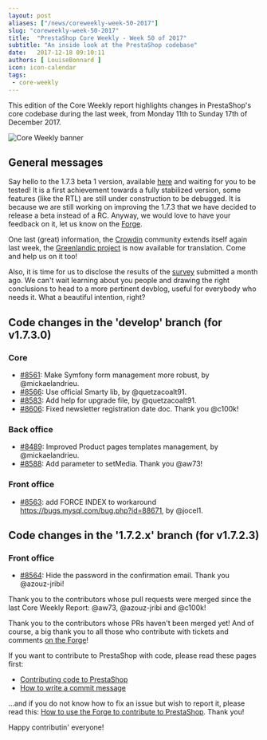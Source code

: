 ```yaml
---
layout: post
aliases: ["/news/coreweekly-week-50-2017"]
slug: "coreweekly-week-50-2017"
title:  "PrestaShop Core Weekly - Week 50 of 2017"
subtitle: "An inside look at the PrestaShop codebase"
date:   2017-12-18 09:10:11
authors: [ LouiseBonnard ]
icon: icon-calendar
tags:
 - core-weekly
---
```


This edition of the Core Weekly report highlights changes in PrestaShop's core codebase during the last week, from Monday 11th to Sunday 17th of December 2017.

![Core Weekly banner](/assets/images/2017/04/core_weekly_banner.jpg)


## General messages

Say hello to the 1.7.3 beta 1 version, available [here](https://www.prestashop.com/en/release-notes-1-7-3-0-beta) and waiting for you to be tested! It is a first achievement towards a fully stabilized version, some features (like the RTL) are still under construction to be debugged. It is because we are still working on improving the 1.7.3 that we have decided to release a beta instead of a RC. Anyway, we would love to have your feedback on it, let us know on the [Forge](http://forge.prestashop.com/secure/CreateIssue%21default.jspa?selectedProjectId=11322&issuetype=1).

One last (great) information, the [Crowdin](https://crowdin.com/project/prestashop-official) community extends itself again last week, the [Greenlandic project](https://crowdin.com/project/prestashop-official/kl#) is now available for translation. Come and help us on it too!

Also, it is time for us to disclose the results of the [survey](http://build.prestashop.com/news/uncle-build-wants-you) submitted a month ago. We can't wait learning about you people and drawing the right conclusions to head to a more pertinent devblog, useful for everybody who needs it. What a beautiful intention, right?


## Code changes in the 'develop' branch (for v1.7.3.0)

### Core

* [#8561](https://github.com/PrestaShop/PrestaShop/pull/8561): Make Symfony form management more robust, by @mickaelandrieu.
* [#8566](https://github.com/PrestaShop/PrestaShop/pull/8566): Use official Smarty lib, by @quetzacoalt91.
* [#8583](https://github.com/PrestaShop/PrestaShop/pull/8583): Add help for upgrade file, by @quetzacoalt91.
* [#8606](https://github.com/PrestaShop/PrestaShop/pull/8606): Fixed newsletter registration date doc. Thank you @c100k!


### Back office

* [#8489](https://github.com/PrestaShop/PrestaShop/pull/8489): Improved Product pages templates management, by @mickaelandrieu.
* [#8588](https://github.com/PrestaShop/PrestaShop/pull/8588): Add parameter to setMedia. Thank you @aw73!


### Front office

* [#8563](https://github.com/PrestaShop/PrestaShop/pull/8563): add FORCE INDEX to workaround https://bugs.mysql.com/bug.php?id=88671, by @jocel1.


## Code changes in the '1.7.2.x' branch (for v1.7.2.3)

### Front office

* [#8564](https://github.com/PrestaShop/PrestaShop/pull/8564): Hide the password in the confirmation email. Thank you @azouz-jribi!

Thank you to the contributors whose pull requests were merged since the last Core Weekly Report: @aw73, @azouz-jribi and @c100k!

Thank you to the contributors whose PRs haven't been merged yet! And of course, a big thank you to all those who contribute with tickets and comments [on the Forge](http://forge.prestashop.com/)!

If you want to contribute to PrestaShop with code, please read these pages first:

 * [Contributing code to PrestaShop](http://doc.prestashop.com/display/PS16/Contributing+code+to+PrestaShop)
 * [How to write a commit message](http://doc.prestashop.com/display/PS16/How+to+write+a+commit+message)

...and if you do not know how to fix an issue but wish to report it, please read this: [How to use the Forge to contribute to PrestaShop](http://doc.prestashop.com/display/PS16/How+to+use+the+Forge+to+contribute+to+PrestaShop). Thank you!

Happy contributin' everyone!
